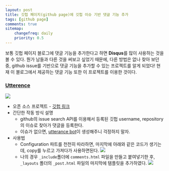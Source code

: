 ```yaml
---
layout: post
title: 깃헙 페이지(github page)에 깃헙 이슈 기반 댓글 기능 추가
tags: [github page]
comments: true
sitemap:
    changefreq: daily
    priority: 0.5
---
```


보통 깃헙 페이지 블로그에 댓글 기능을 추가한다고 하면 **Disqus**를 많이 사용하는 것을 볼 수 있다.
뭔가 남들과 다른 것을 써보고 싶었기 때문에, 다른 방법은 없나 찾아 보던 중, github issue를 기반으로 댓글 기능을 추가할 수 있는 프로젝트를 알게 되었다!
현재 이 블로그에서 제공하는 댓글 기능 또한 이 프로젝트를 이용한 것이다.

### [Utterence](https://utteranc.es/)
![](https://user-images.githubusercontent.com/30650374/47953144-a8954280-dfbc-11e8-9909-5defaa6fec85.png)
* 오픈 소스 프로젝트 - [깃헙 링크](https://github.com/utterance/utterances)
* 간단한 작동 방식 설명
    * github의 issue search API를 이용해서 등록된 깃헙 username, repository의 이슈로 찾아가 댓글을 등록한다.
    * 이슈가 없으면, [utterance bot](https://github.com/utterances-bot)이 생성해주니 걱정하지 말자.
* 사용법
    * Configuration 파트를 천천히 따라하면, 마지막에 아래와 같은 코드가 생기는데, copy를 누르고 가져다가 사용하면된다.
    ![](https://user-images.githubusercontent.com/30650374/47996903-69422f80-e13d-11e8-9ae6-2045ffe426aa.png)
    * 나의 경우 `_include`폴더에 `comments.html` 파일을 만들고 붙여넣기한 후, `_layouts` 폴더의 `_post.html` 파일의 마지막에 템플릿을 추가하였다. 
    ![](https://user-images.githubusercontent.com/30650374/47997040-dce43c80-e13d-11e8-9bb0-f1445cd5388f.png)
